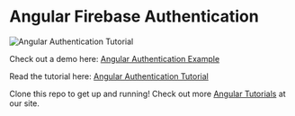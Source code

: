 # Angular Firebase Authentication

![Angular Authentication Tutorial](http://webprepration.com/wp-content/uploads/2018/11/angular_auth.jpg)

Check out a demo here: [Angular Authentication Example](https://webprepration.com/angular-firebase-authentication)

Read the tutorial here: [Angular Authentication Tutorial](https://webprepration.com/angular-firebase-authentication)

Clone this repo to get up and running! Check out more [Angular Tutorials](https://webprepration.com) at our site.
